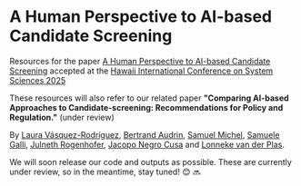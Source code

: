 # A Human Perspective to AI-based Candidate Screening

Resources for the paper [A Human Perspective to AI-based Candidate Screening](https://scholarspace.manoa.hawaii.edu/items/ed27351f-3102-4634-ab75-d17a46e2bd5e) accepted at the [Hawaii International Conference on System Sciences 2025](https://scholarspace.manoa.hawaii.edu/communities/c2af410a-9d5f-4f99-ad4e-626911b4e900) 

These resources will also refer to our related paper **"Comparing AI-based Approaches to Candidate-screening: Recommendations for Policy and Regulation."** (under review)

By [Laura Vásquez-Rodríguez](https://www.linkedin.com/in/lmvasque/), [Bertrand Audrin](https://www.linkedin.com/in/bertrand-audrin/), [Samuel Michel](https://www.linkedin.com/in/sam-mchl/), [Samuele Galli](https://www.linkedin.com/in/samuele-galli/), [Julneth Rogenhofer](https://www.linkedin.com/in/julneth-rogenhofer/), [Jacopo Negro Cusa](https://www.linkedin.com/in/jacoponegrocusa/) and [Lonneke van der Plas](https://www.linkedin.com/in/lvdplas/). 

We will soon release our code and outputs as possible. These are currently under review, so in the meantime, stay tuned! :blush: :soon:


